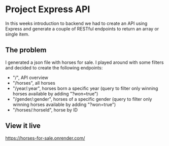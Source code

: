 # Project Express API

In this weeks introduction to backend we had to create an API using Express and generate a couple of RESTful endpoints to return an array or single item.

## The problem

I generated a json file with horses for sale. I played around with some filters and decided to create the following endpoints:

- "/", API overview
- "/horses", all horses
- "/year/:year", horses born a specific year (query to filter only winning horses available by adding "?won=true")
- "/gender/:gender", horses of a specific gender (query to filter only winning horses available by adding "?won=true")
- "/horses/:horseId", horse by ID

## View it live

https://horses-for-sale.onrender.com/
